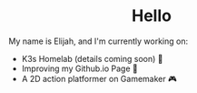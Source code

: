 <h1 align="center"> Hello </h1>

My name is Elijah, and I'm currently working on:

* K3s Homelab (details coming soon) :floppy_disk:
* Improving my Github.io Page :page_facing_up:
* A 2D action platformer on Gamemaker :video_game:

